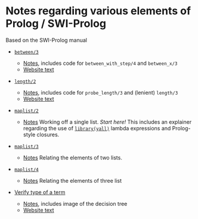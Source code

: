# Notes regarding various elements of Prolog / SWI-Prolog

Based on the SWI-Prolog manual

- [`between/3`](https://eu.swi-prolog.org/pldoc/doc_for?object=between/3)
   - [Notes](about_between), includes code for `between_with_step/4` and `between_x/3` 
   - [Website text](about_between/webmanualtxt/between.txt)

- [`length/2`](https://eu.swi-prolog.org/pldoc/doc_for?object=length/2)
   - [Notes](about_length), includes code for `probe_length/3` and (lenient) `length/3`
   - [Website text](about_length/webmanualtxt/length.txt)

- [`maplist/2`](https://eu.swi-prolog.org/pldoc/doc_for?object=maplist/2)
   - [Notes](maplist_2_examples.md) Working off a single list. *Start here!* This includes
     an explainer regarding the use of [`library(yall)`](https://eu.swi-prolog.org/pldoc/man?section=yall) 
     lambda expressions and Prolog-style closures.

- [`maplist/3`](https://eu.swi-prolog.org/pldoc/doc_for?object=maplist/3)
   - [Notes](about_maplist/maplist_3_examples.md) Relating the elements of two lists.
   
- [`maplist/4`](https://eu.swi-prolog.org/pldoc/doc_for?object=maplist/4)
   - [Notes](about_maplist/maplist_4_examples.md) Relating the elements of three list
   
- [Verify type of a term](https://eu.swi-prolog.org/pldoc/man?section=typetest)
   - [Notes](about_swipl_data_types), includes image of the decision tree
   - [Website text](about_swipl_data_types/webmanualtxt/type_tree_in_ascii.txt)
   
